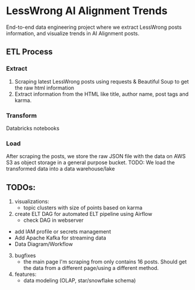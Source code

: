 # LessWrong AI Alignment Trends
End-to-end data engineering project where we extract LessWrong posts information, and visualize trends in AI Alignment posts.

## ETL Process

### Extract
1. Scraping latest LessWrong posts using requests & Beautiful Soup to get the raw html information
2. Extract information from the HTML like title, author name, post tags and karma.  

### Transform
Databricks notebooks 

### Load
After scraping the posts, we store the raw JSON file with the data on AWS S3 as object storage in a general purpose bucket. 
TODO: We load the transformed data into a data warehouse/lake



## TODOs:
1. visualizations:
    - topic clusters with size of points based on karma
2. create ELT DAG for automated ELT pipeline using Airflow
    - check DAG in webserver
- add IAM profile or secrets management
- Add Apache Kafka for streaming data
- Data Diagram/Workflow
3. bugfixes 
    - the main page I'm scraping from only contains 16 posts. Should get the data from a different page/using a different method.
4. features:
    - data modeling (OLAP, star/snowflake schema)

